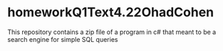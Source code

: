 # homeworkQ1Text4.22OhadCohen
This repository contains a zip file of a program in c# that meant to be a search engine for simple SQL queries
